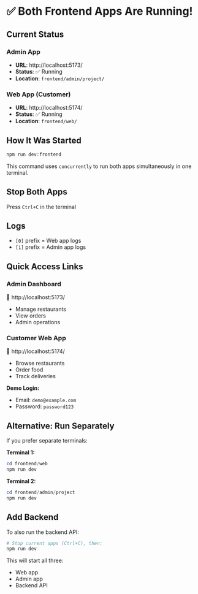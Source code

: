 # ✅ Both Frontend Apps Are Running!

## Current Status

### Admin App
- **URL**: http://localhost:5173/
- **Status**: ✅ Running
- **Location**: `frontend/admin/project/`

### Web App (Customer)
- **URL**: http://localhost:5174/
- **Status**: ✅ Running
- **Location**: `frontend/web/`

## How It Was Started
```powershell
npm run dev:frontend
```

This command uses `concurrently` to run both apps simultaneously in one terminal.

## Stop Both Apps
Press `Ctrl+C` in the terminal

## Logs
- `[0]` prefix = Web app logs
- `[1]` prefix = Admin app logs

## Quick Access Links

### Admin Dashboard
🔗 http://localhost:5173/
- Manage restaurants
- View orders
- Admin operations

### Customer Web App
🔗 http://localhost:5174/
- Browse restaurants
- Order food
- Track deliveries

**Demo Login:**
- Email: `demo@example.com`
- Password: `password123`

## Alternative: Run Separately

If you prefer separate terminals:

**Terminal 1:**
```powershell
cd frontend/web
npm run dev
```

**Terminal 2:**
```powershell
cd frontend/admin/project
npm run dev
```

## Add Backend

To also run the backend API:
```powershell
# Stop current apps (Ctrl+C), then:
npm run dev
```

This will start all three:
- Web app
- Admin app  
- Backend API
